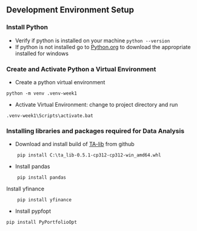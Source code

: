 

<!-- commands and  steps -->
## Development Environment Setup
### Install Python
+ Verify if python is installed on your machine `python --version`
+ If python is not installed go to [Python.org](https://www.python.org/downloads/windows/) to download the appropriate installed for windows
### Create and Activate Python a Virtual Environment
+ Create a python virtual environment
```
python -m venv .venv-week1
```
+ Activate Virtual Environment: change to project directory and run
```
.venv-week1\Scripts\activate.bat
```
### Installing libraries and packages required for Data Analysis
+ Download and install build of [TA-lib](ta_lib-0.5.1-cp312-cp312-win_amd64.whl) from github
```
    pip install C:\ta_lib-0.5.1-cp312-cp312-win_amd64.whl
``` 
+ Install pandas     
```
    pip install pandas           
```
Install yfinance 
``` 
    pip install yfinance
```
+ Install pypfopt
```
pip install PyPortfolioOpt
```

